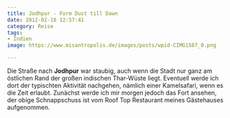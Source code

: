 ```yaml
---
title: Jodhpur - Form Dust till Dawn
date: 2012-02-18 12:57:41
category: Reise
tags:
- Indien
image: https://www.misantropolis.de/images/posts/wpid-CIMG1587_0.png

---
```


Die Straße nach **Jodhpur** war staubig, auch wenn die Stadt nur ganz am östlichen Rand der großen indischen Thar-Wüste liegt. Eventuell werde ich dort der typischten Aktivität nachgehen, nämlich einer Kamelsafari, wenn es die Zeit erlaubt. Zunächst werde ich mir morgen jedoch das Fort ansehen, der obige Schnappschuss ist vom Roof Top Restaurant meines Gästehauses aufgenommen.
